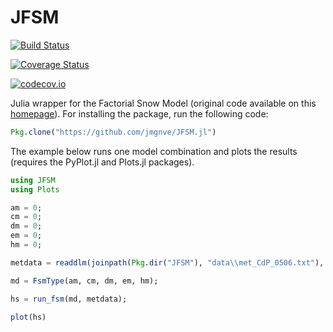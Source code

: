 # JFSM

[![Build Status](https://travis-ci.org/jmgnve/JFSM.jl.svg?branch=master)](https://travis-ci.org/jmgnve/JFSM.jl)

[![Coverage Status](https://coveralls.io/repos/jmgnve/JFSM.jl/badge.svg?branch=master&service=github)](https://coveralls.io/github/jmgnve/JFSM.jl?branch=master)

[![codecov.io](http://codecov.io/github/jmgnve/JFSM.jl/coverage.svg?branch=master)](http://codecov.io/github/jmgnve/JFSM.jl?branch=master)

Julia wrapper for the Factorial Snow Model (original code available on this [homepage](https://github.com/RichardEssery/FSM)). For installing the package, run the following code:

```julia
Pkg.clone("https://github.com/jmgnve/JFSM.jl")
```

The example below runs one model combination and plots the results (requires the PyPlot.jl and Plots.jl packages).

```julia
using JFSM
using Plots

am = 0;
cm = 0;
dm = 0;
em = 0;
hm = 0;

metdata = readdlm(joinpath(Pkg.dir("JFSM"), "data\\met_CdP_0506.txt"), Float32);

md = FsmType(am, cm, dm, em, hm);

hs = run_fsm(md, metdata);

plot(hs)

```


